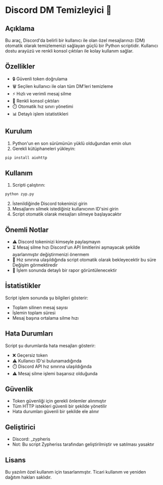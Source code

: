 # Discord DM Temizleyici 🚀

## Açıklama
Bu araç, Discord'da belirli bir kullanıcı ile olan özel mesajlarınızı (DM) otomatik olarak temizlemenizi sağlayan güçlü bir Python scriptidir. Kullanıcı dostu arayüzü ve renkli konsol çıktıları ile kolay kullanım sağlar.

## Özellikler
- 🔒 Güvenli token doğrulama
- 🗑️ Seçilen kullanıcı ile olan tüm DM'leri temizleme
- ⚡ Hızlı ve verimli mesaj silme
- 🎨 Renkli konsol çıktıları
- ⏱️ Otomatik hız sınırı yönetimi
- 📊 Detaylı işlem istatistikleri

## Kurulum
1. Python'un en son sürümünün yüklü olduğundan emin olun
2. Gerekli kütüphaneleri yükleyin:
```bash
pip install aiohttp
```

## Kullanım
1. Scripti çalıştırın:
```bash
python zyp.py
```

2. İstenildiğinde Discord tokeninizi girin
3. Mesajlarını silmek istediğiniz kullanıcının ID'sini girin
4. Script otomatik olarak mesajları silmeye başlayacaktır

## Önemli Notlar
- ⚠️ Discord tokeninizi kimseyle paylaşmayın
- ⏳ Mesaj silme hızı Discord'un API limitlerini aşmayacak şekilde ayarlanmıştır değiştirmenizi önermem
- 🔄 Hız sınırına ulaşıldığında script otomatik olarak bekleyecektir bu süre Değişim görmektiredir
- 📝 İşlem sonunda detaylı bir rapor görüntülenecektir

## İstatistikler
Script işlem sonunda şu bilgileri gösterir:
- Toplam silinen mesaj sayısı
- İşlemin toplam süresi
- Mesaj başına ortalama silme hızı

## Hata Durumları
Script şu durumlarda hata mesajları gösterir:
- ❌ Geçersiz token
- ⚠️ Kullanıcı ID'si bulunamadığında
- ⏱️ Discord API hız sınırına ulaşıldığında
- ⚠️ Mesaj silme işlemi başarısız olduğunda

## Güvenlik
- Token güvenliği için gerekli önlemler alınmıştır
- Tüm HTTP istekleri güvenli bir şekilde yönetilir
- Hata durumları güvenli bir şekilde ele alınır

## Geliştirici
- Discord: _zypheris
- Not: Bu script Zypheriss tarafından geliştirilmiştir ve satılması yasaktır

## Lisans
Bu yazılım özel kullanım için tasarlanmıştır. Ticari kullanım ve yeniden dağıtım hakları saklıdır.
